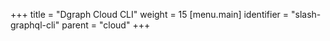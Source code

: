 +++
title = "Dgraph Cloud CLI"
weight = 15
[menu.main]
  identifier = "slash-graphql-cli"
  parent = "cloud"
+++

